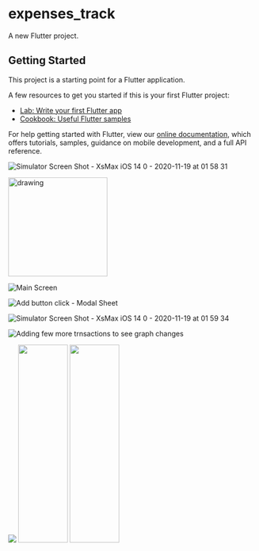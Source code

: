 # expenses_track

A new Flutter project.

## Getting Started

This project is a starting point for a Flutter application.

A few resources to get you started if this is your first Flutter project:

- [Lab: Write your first Flutter app](https://flutter.dev/docs/get-started/codelab)
- [Cookbook: Useful Flutter samples](https://flutter.dev/docs/cookbook)

For help getting started with Flutter, view our
[online documentation](https://flutter.dev/docs), which offers tutorials,
samples, guidance on mobile development, and a full API reference.

![Simulator Screen Shot - XsMax iOS 14 0 - 2020-11-19 at 01 58 31](https://user-images.githubusercontent.com/12699008/99632343-0dd4f880-2a0b-11eb-9cb8-518940416cad.png)


<img src="(https://user-images.githubusercontent.com/12699008/99632343-0dd4f880-2a0b-11eb-9cb8-518940416cad.png" alt="drawing" width="200"/>

![Main Screen](https://user-images.githubusercontent.com/12699008/99632343-0dd4f880-2a0b-11eb-9cb8-518940416cad.png)

![Add button click - Modal Sheet](https://user-images.githubusercontent.com/12699008/99632352-11687f80-2a0b-11eb-9b11-00bcb3c98386.png)

![Simulator Screen Shot - XsMax iOS 14 0 - 2020-11-19 at 01 59 34](https://user-images.githubusercontent.com/12699008/99632353-13324300-2a0b-11eb-802a-d134701dec3f.png)

![Adding few more trnsactions to see graph changes](https://user-images.githubusercontent.com/12699008/99632361-162d3380-2a0b-11eb-835f-8538aeda0f50.png)

<img src="https://img.shields.io/github/languages/top/silent-lad/VueSolitaire.svg">
<img src="https://user-images.githubusercontent.com/12699008/99632361-162d3380-2a0b-11eb-835f-8538aeda0f50.png" width="100" height="400">

<img src="https://user-images.githubusercontent.com/12699008/99632361-162d3380-2a0b-11eb-835f-8538aeda0f50.png" width="100" height="400" />
